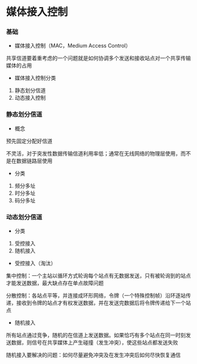 # 媒体接入控制


### 基础

* 媒体接入控制（MAC，Medium Access Control）

共享信道要着重考虑的一个问题就是如何协调多个发送和接收站点对一个共享传输媒体的占用


* 媒体接入控制分类

1. 静态划分信道
2. 动态接入控制


### 静态划分信道

* 概念

预先固定分配好信道

不灵活，对于突发性数据传输信道利用率低；通常在无线网络的物理层使用，而不是在数据链路层使用


* 分类

1. 频分多址
2. 时分多址
3. 码分多址


### 动态划分信道

* 分类

1. 受控接入
2. 随机接入


* 受控接入（淘汰）

集中控制：一个主站以循环方式轮询每个站点有无数据发送，只有被轮询到的站点才能发送数据，最大缺点存在单点故障问题

分散控制：各站点平等，并连接成环形网络，令牌（一个特殊控制帧）沿环逐站传递，接收到令牌的站点才有权发送数据，并在发送完数据后将令牌传递给下一个站点


* 随机接入

所有站点通过竞争，随机的在信道上发送数据。如果恰巧有多个站点在同一时刻发送数据，则信号在共享媒体上产生碰撞（发生冲突），使这些站点都发送失败

随机接入要解决的问题：如何尽量避免冲突及在发生冲突后如何尽快恢复通信
